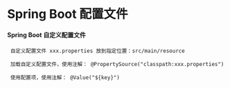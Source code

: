 # Spring Boot 配置文件

#### Spring Boot 自定义配置文件

```text
 自定义配置文件 xxx.properties 放到指定位置：src/main/resource 

 加载自定义配置文件，使用注解： @PropertySource("classpath:xxx.properties")
 
 使用配置项，使用注解： @Value("${key}")
 
 
```